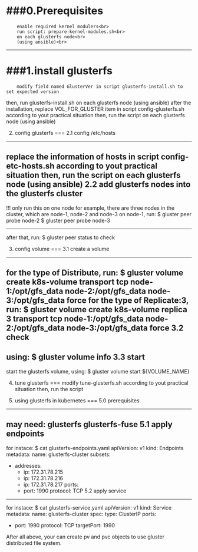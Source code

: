 ###0.Prerequisites
===
		enable required kernel modulers<br>
		run script: prepare-kernel-modules.sh<br>
		on each glusterfs node<br>
		(using ansible)<br>

---
###1.install glusterfs
===
		modify field named GlusterVer in script glusterfs-install.sh to set expected version
then, run glusterfs-install.sh on each glusterfs node
(using ansible)
after the installation, replace VOL_FOR_GLUSTER item in script config-glusterfs.sh according to yout practical situation 
then, run the script on each glusterfs node
(using ansible)

2. config glusterfs
===
2.1 config /etc/hosts
---
replace the information of hosts in script config-etc-hosts.sh according to yout practical situation
then, run the script on each glusterfs node
(using ansible)
2.2 add glusterfs nodes into the glusterfs cluster 
---
!!! only run this on one node
for example, there are three nodes in the cluster, which are node-1, node-2 and node-3
on node-1, run:
$ gluster peer probe node-2
$ gluster peer probe node-3

---
after that, run:
$ gluster peer status
to check

3. config volume
===
3.1 create a volume
---
for the type of Distribute, run:
$ gluster volume create k8s-volume transport tcp node-1:/opt/gfs_data node-2:/opt/gfs_data node-3:/opt/gfs_data force
for the type of Replicate:3, run:
$ gluster volume create k8s-volume replica 3 transport tcp node-1:/opt/gfs_data node-2:/opt/gfs_data node-3:/opt/gfs_data force
3.2 check
---
using:
$ gluster volume info
3.3 start
---
start the glusterfs volume, using:
$ gluster volume start ${VOLUME_NAME}

4. tune glusterfs
===
modify tune-glusterfs.sh according to yout practical situation
then, run the script

5. using glusterfs in kubernetes 
===
5.0 prerequisites
---
may need:
glusterfs
glusterfs-fuse
5.1 apply endpoints
---
for instace:
$ cat glusterfs-endpoints.yaml
apiVersion: v1
kind: Endpoints
metadata:
  name: glusterfs-cluster
subsets:
- addresses:
  - ip: 172.31.78.215
  - ip: 172.31.78.216
  - ip: 172.31.78.217
  ports:
  - port: 1990
    protocol: TCP
5.2 apply service 
---
for instace:
$ cat glusterfs-service.yaml
apiVersion: v1
kind: Service
metadata:
  name: glusterfs-cluster
spec:
  type: ClusterIP
  ports:
  - port: 1990
    protocol: TCP
    targetPort: 1990

After all above, your can create pv and pvc objects to use gluster distributed file system.
